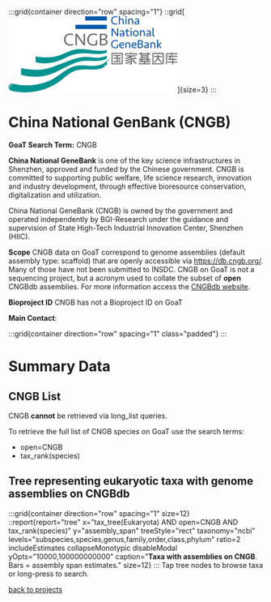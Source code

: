:::grid{container direction="row" spacing="1"}
::grid[![GoaT](/static/images/CNGB.png)]{size=3}
:::

# China National GenBank (CNGB)

**GoaT Search Term:** CNGB

**China National GeneBank** is one of the key science infrastructures in Shenzhen, approved and funded by the Chinese government. CNGB is committed to supporting public welfare, life science research, innovation and industry development, through effective bioresource conservation, digitalization and utilization.

China National GeneBank (CNGB) is owned by the government and operated independently by BGI-Research under the guidance and supervision of State High-Tech Industrial Innovation Center, Shenzhen (HIIC).

**Scope** CNGB data on GoaT correspond to genome assemblies (default assembly type: scaffold) that are openly accessible via https://db.cngb.org/. Many of those have not been submitted to INSDC. CNGB on GoaT is not a sequencing project, but a acronym used to collate the subset of **open** CNGBdb assemblies. For more information access the [CNGBdb website](https://db.cngb.org/about/).

**Bioproject ID** CNGB has not a Bioproject ID on GoaT

**Main Contact**: 

:::grid{container direction="row" spacing="1" class="padded"}
:::

# Summary Data


## CNGB List

CNGB **cannot** be retrieved via long_list queries. 

To retrieve the full list of CNGB species on GoaT use the search terms:

- open=CNGB
- tax_rank(species)

## Tree representing eukaryotic taxa with genome assemblies on CNGBdb

:::grid{container direction="row" spacing="1" size=12}
::report{report="tree" x="tax_tree(Eukaryota) AND open=CNGB AND tax_rank(species)" y="assembly_span" treeStyle="rect" taxonomy="ncbi" levels="subspecies,species,genus,family,order,class,phylum" ratio=2 includeEstimates collapseMonotypic disableModal yOpts="10000,100000000000" caption="**Taxa with assemblies on CNGB**. Bars = assembly span estimates." size=12}
:::
Tap tree nodes to browse taxa or long-press to search.

[back to projects](/projects)
